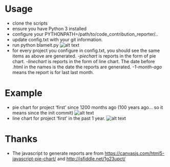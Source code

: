 Usage
===
* clone the scripts
* ensure you have Python 3 installed
* configure your PYTHONPATH=/path/to/code_contribution_reporter/..
* update config.txt with your git information.
* run python blameit.py
![alt text](https://luohuahuang.files.wordpress.com/2017/12/code_report_11.png?w=525)
* for every project you configure in config.txt, you should see the same items as above are generated. *-piechart* is reports in the form of pie chart. *-linechart* is reports in the form of line chart. The date before .html in the names is the date the reports are generated.  *-1-month-ago* means the report is for last last month.

Example
===
* pie chart for project ‘first’ since 1200 months ago (100 years ago… so it means since the init commit)
![alt text](https://luohuahuang.files.wordpress.com/2017/12/code_report_2.png?w=776)
* line chart for project ‘first’ in the past 1 year.
![alt text](https://luohuahuang.files.wordpress.com/2017/12/code_report_3.png?w=776)

Thanks
===
* The javascript to generate reports are from https://canvasjs.com/html5-javascript-pie-chart/ and http://jsfiddle.net/1g23upct/

